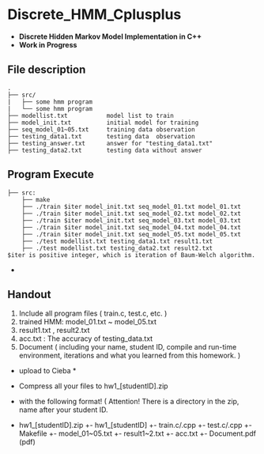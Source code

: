 # Discrete_HMM_Cplusplus
- **Discrete Hidden Markov Model Implementation in C++**
- **Work in Progress**

## File description
```
.
├── src/
|   ├── some hmm program
|   └── some hmm program
├── modellist.txt           model list to train
├── model_init.txt          initial model for training
├── seq_model_01~05.txt     training data observation
├── testing_data1.txt       testing data  observation
├── testing_answer.txt      answer for "testing_data1.txt"
├── testing_data2.txt       testing data without answer
```

## Program Execute
```
├── src:
    ├── make
    ├── ./train $iter model_init.txt seq_model_01.txt model_01.txt
    ├── ./train $iter model_init.txt seq_model_02.txt model_02.txt
    ├── ./train $iter model_init.txt seq_model_03.txt model_03.txt
    ├── ./train $iter model_init.txt seq_model_04.txt model_04.txt
    ├── ./train $iter model_init.txt seq_model_05.txt model_05.txt
    ├── ./test modellist.txt testing_data1.txt result1.txt
    ├── ./test modellist.txt testing_data2.txt result2.txt
$iter is positive integer, which is iteration of Baum-Welch algorithm.
```
-
## Handout 
1. Include all program files  ( train.c, test.c, etc. )
2. trained HMM:    model_01.txt ~ model_05.txt
3. result1.txt , result2.txt
4. acc.txt : The accuracy of testing_data.txt
5. Document ( including your name, student ID, compile and run-time environment, iterations and what you learned from this homework. )

* upload to Cieba *
 - Compress all your files to hw1_[studentID].zip
 - with the following format! ( Attention! There is a directory in the zip, name after your student ID.

 - hw1_[studentID].zip
 +- hw1_[studentID]
    +- train.c/.cpp
    +- test.c/.cpp
    +- Makefile
    +- model_01~05.txt
    +- result1~2.txt 
    +- acc.txt
    +- Document.pdf (pdf)
